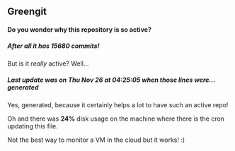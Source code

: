 ## Greengit

#### Do you wonder why this repository is so active?

##### After all it has 15680 commits!

But is it *really* active? Well...

##### Last update was on Thu Nov 26 at 04:25:05 when those lines were... generated

Yes, generated, because it certainly helps a lot to have such an active repo!

Oh and there was **24%** disk usage on the machine
where there is the cron updating this file.

Not the best way to monitor a VM in the cloud but it works! :)
